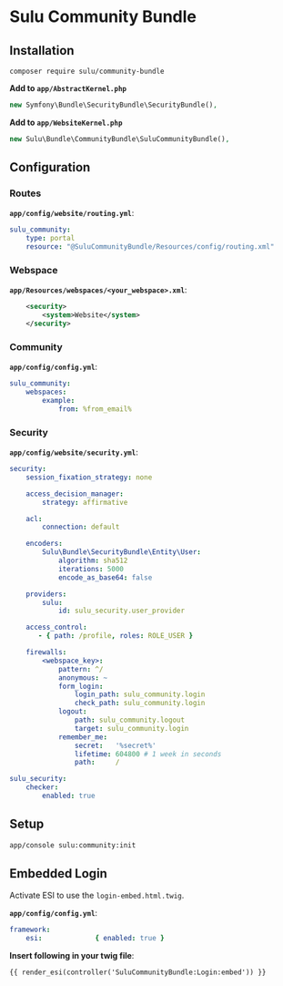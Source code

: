 # Sulu Community Bundle

## Installation

```
composer require sulu/community-bundle
```

**Add to `app/AbstractKernel.php`**

```php
new Symfony\Bundle\SecurityBundle\SecurityBundle(),
```

**Add to `app/WebsiteKernel.php`**

```php
new Sulu\Bundle\CommunityBundle\SuluCommunityBundle(),
```

## Configuration

### Routes

**`app/config/website/routing.yml`**:

```yml
sulu_community:
    type: portal
    resource: "@SuluCommunityBundle/Resources/config/routing.xml"
```

### Webspace

**`app/Resources/webspaces/<your_webspace>.xml`**:

```xml
    <security>
        <system>Website</system>
    </security>
```

### Community

**`app/config/config.yml`**:

```yml
sulu_community:
    webspaces:
        example:
            from: %from_email%
```

### Security

**`app/config/website/security.yml`**:

```yml
security:
    session_fixation_strategy: none

    access_decision_manager:
        strategy: affirmative

    acl:
        connection: default

    encoders:
        Sulu\Bundle\SecurityBundle\Entity\User:
            algorithm: sha512
            iterations: 5000
            encode_as_base64: false

    providers:
        sulu:
            id: sulu_security.user_provider

    access_control:
       - { path: /profile, roles: ROLE_USER }

    firewalls:
        <webspace_key>:
            pattern: ^/
            anonymous: ~
            form_login:
                login_path: sulu_community.login
                check_path: sulu_community.login
            logout:
                path: sulu_community.logout
                target: sulu_community.login
            remember_me:
                secret:   '%secret%'
                lifetime: 604800 # 1 week in seconds
                path:     /

sulu_security:
    checker:
        enabled: true
```

## Setup

```bash
app/console sulu:community:init
```

## Embedded Login

Activate ESI to use the `login-embed.html.twig`.

**`app/config/config.yml`**:

```yml
framework:
    esi:             { enabled: true }
```

**Insert following in your twig file**:

```twig
{{ render_esi(controller('SuluCommunityBundle:Login:embed')) }}
```


